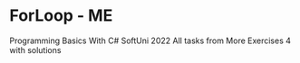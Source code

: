 # ForLoop - ME
Programming Basics With C# SoftUni 2022
All tasks from More Exercises 4 with solutions 
